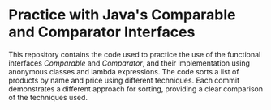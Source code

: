 # Practice with Java's Comparable and Comparator Interfaces

This repository contains the code used to practice the use of the functional interfaces _Comparable_ and _Comparator_, and their implementation using anonymous classes and lambda expressions. The code sorts a list of products by name and price using different techniques. Each commit demonstrates a different approach for sorting, providing a clear comparison of the techniques used.

